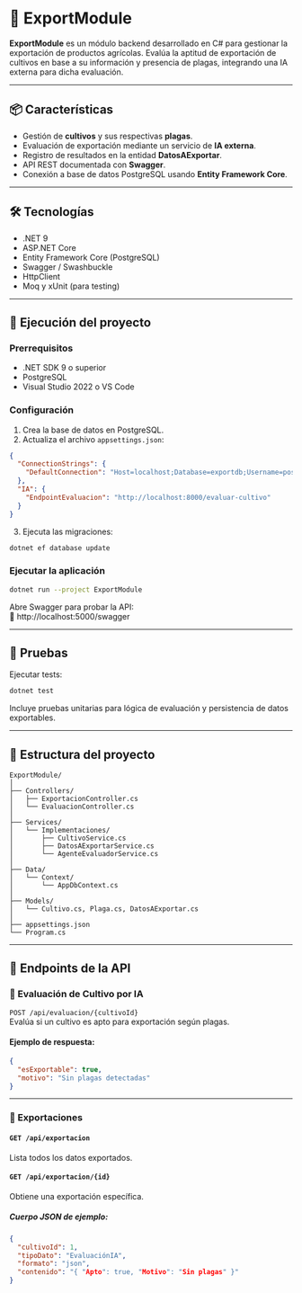 
# 🌾 ExportModule

**ExportModule** es un módulo backend desarrollado en C# para gestionar la exportación de productos agrícolas. Evalúa la aptitud de exportación de cultivos en base a su información y presencia de plagas, integrando una IA externa para dicha evaluación.

---

## 📦 Características

- Gestión de **cultivos** y sus respectivas **plagas**.
- Evaluación de exportación mediante un servicio de **IA externa**.
- Registro de resultados en la entidad **DatosAExportar**.
- API REST documentada con **Swagger**.
- Conexión a base de datos PostgreSQL usando **Entity Framework Core**.

---

## 🛠️ Tecnologías

- .NET 9
- ASP.NET Core
- Entity Framework Core (PostgreSQL)
- Swagger / Swashbuckle
- HttpClient
- Moq y xUnit (para testing)

---

## 🚀 Ejecución del proyecto

### Prerrequisitos

- .NET SDK 9 o superior
- PostgreSQL
- Visual Studio 2022 o VS Code

### Configuración

1. Crea la base de datos en PostgreSQL.
2. Actualiza el archivo `appsettings.json`:

```json
{
  "ConnectionStrings": {
    "DefaultConnection": "Host=localhost;Database=exportdb;Username=postgres;Password=tu_password"
  },
  "IA": {
    "EndpointEvaluacion": "http://localhost:8000/evaluar-cultivo"
  }
}
```

3. Ejecuta las migraciones:

```bash
dotnet ef database update
```

### Ejecutar la aplicación

```bash
dotnet run --project ExportModule
```

Abre Swagger para probar la API:  
🔗 http://localhost:5000/swagger

---

## 🧪 Pruebas

Ejecutar tests:

```bash
dotnet test
```

Incluye pruebas unitarias para lógica de evaluación y persistencia de datos exportables.

---

## 📁 Estructura del proyecto

```
ExportModule/
│
├── Controllers/
│   ├── ExportacionController.cs
│   └── EvaluacionController.cs
│
├── Services/
│   └── Implementaciones/
│       ├── CultivoService.cs
│       ├── DatosAExportarService.cs
│       └── AgenteEvaluadorService.cs
│
├── Data/
│   └── Context/
│       └── AppDbContext.cs
│
├── Models/
│   └── Cultivo.cs, Plaga.cs, DatosAExportar.cs
│
├── appsettings.json
└── Program.cs
```

---

## 📡 Endpoints de la API

### 📍 Evaluación de Cultivo por IA

`POST /api/evaluacion/{cultivoId}`  
Evalúa si un cultivo es apto para exportación según plagas.

#### Ejemplo de respuesta:
```json
{
  "esExportable": true,
  "motivo": "Sin plagas detectadas"
}
```

---

### 📍 Exportaciones

#### `GET /api/exportacion`
Lista todos los datos exportados.

#### `GET /api/exportacion/{id}`
Obtiene una exportación específica.


##### Cuerpo JSON de ejemplo:
```json
{
  "cultivoId": 1,
  "tipoDato": "EvaluaciónIA",
  "formato": "json",
  "contenido": "{ "Apto": true, "Motivo": "Sin plagas" }"
}
```


